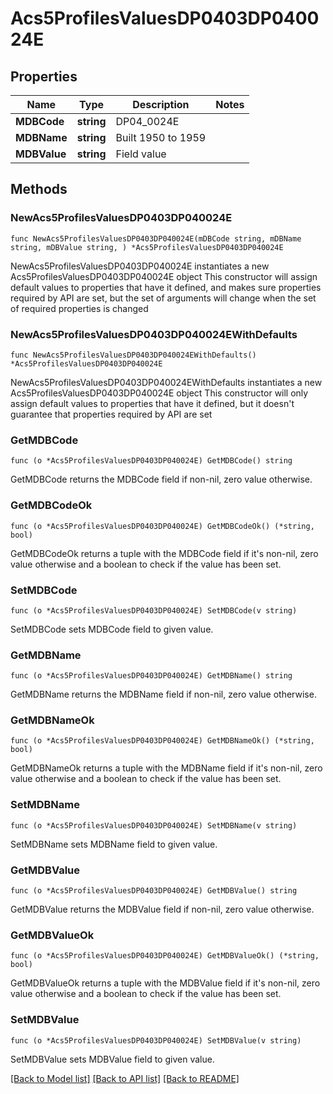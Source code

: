 # Acs5ProfilesValuesDP0403DP040024E

## Properties

Name | Type | Description | Notes
------------ | ------------- | ------------- | -------------
**MDBCode** | **string** | DP04_0024E | 
**MDBName** | **string** | Built 1950 to 1959 | 
**MDBValue** | **string** | Field value | 

## Methods

### NewAcs5ProfilesValuesDP0403DP040024E

`func NewAcs5ProfilesValuesDP0403DP040024E(mDBCode string, mDBName string, mDBValue string, ) *Acs5ProfilesValuesDP0403DP040024E`

NewAcs5ProfilesValuesDP0403DP040024E instantiates a new Acs5ProfilesValuesDP0403DP040024E object
This constructor will assign default values to properties that have it defined,
and makes sure properties required by API are set, but the set of arguments
will change when the set of required properties is changed

### NewAcs5ProfilesValuesDP0403DP040024EWithDefaults

`func NewAcs5ProfilesValuesDP0403DP040024EWithDefaults() *Acs5ProfilesValuesDP0403DP040024E`

NewAcs5ProfilesValuesDP0403DP040024EWithDefaults instantiates a new Acs5ProfilesValuesDP0403DP040024E object
This constructor will only assign default values to properties that have it defined,
but it doesn't guarantee that properties required by API are set

### GetMDBCode

`func (o *Acs5ProfilesValuesDP0403DP040024E) GetMDBCode() string`

GetMDBCode returns the MDBCode field if non-nil, zero value otherwise.

### GetMDBCodeOk

`func (o *Acs5ProfilesValuesDP0403DP040024E) GetMDBCodeOk() (*string, bool)`

GetMDBCodeOk returns a tuple with the MDBCode field if it's non-nil, zero value otherwise
and a boolean to check if the value has been set.

### SetMDBCode

`func (o *Acs5ProfilesValuesDP0403DP040024E) SetMDBCode(v string)`

SetMDBCode sets MDBCode field to given value.


### GetMDBName

`func (o *Acs5ProfilesValuesDP0403DP040024E) GetMDBName() string`

GetMDBName returns the MDBName field if non-nil, zero value otherwise.

### GetMDBNameOk

`func (o *Acs5ProfilesValuesDP0403DP040024E) GetMDBNameOk() (*string, bool)`

GetMDBNameOk returns a tuple with the MDBName field if it's non-nil, zero value otherwise
and a boolean to check if the value has been set.

### SetMDBName

`func (o *Acs5ProfilesValuesDP0403DP040024E) SetMDBName(v string)`

SetMDBName sets MDBName field to given value.


### GetMDBValue

`func (o *Acs5ProfilesValuesDP0403DP040024E) GetMDBValue() string`

GetMDBValue returns the MDBValue field if non-nil, zero value otherwise.

### GetMDBValueOk

`func (o *Acs5ProfilesValuesDP0403DP040024E) GetMDBValueOk() (*string, bool)`

GetMDBValueOk returns a tuple with the MDBValue field if it's non-nil, zero value otherwise
and a boolean to check if the value has been set.

### SetMDBValue

`func (o *Acs5ProfilesValuesDP0403DP040024E) SetMDBValue(v string)`

SetMDBValue sets MDBValue field to given value.



[[Back to Model list]](../README.md#documentation-for-models) [[Back to API list]](../README.md#documentation-for-api-endpoints) [[Back to README]](../README.md)


